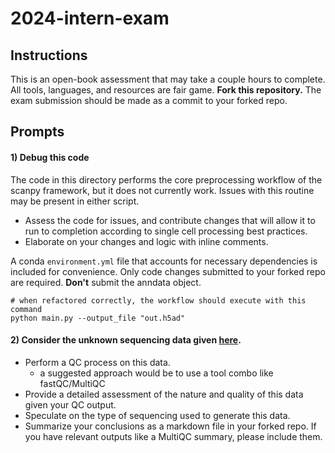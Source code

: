 # 2024-intern-exam

## Instructions

This is an open-book assessment that may take a couple hours to complete. All tools, languages, and resources are fair game. **Fork this repository.** The exam submission should be made as a commit to your forked repo.

## Prompts

#### 1) Debug this code
The code in this directory performs the core preprocessing workflow of the scanpy framework, but it does not currently work. Issues with this routine may be present in either script.
   
   - Assess the code for issues, and contribute changes that will allow it to run to completion according to single cell processing best practices.
   - Elaborate on your changes and logic with inline comments.

A conda `environment.yml` file that accounts for necessary dependencies is included for convenience. Only code changes submitted to your forked repo are required. **Don't** submit the anndata object.

```
# when refactored correctly, the workflow should execute with this command
python main.py --output_file "out.h5ad"
```

#### 2) Consider the unknown sequencing data given [here](https://drive.google.com/drive/folders/15AL1nuJCV2EC9p0LIl0YudXVraAjsOay?usp=drive_link).
   - Perform a QC process on this data.
     - a suggested approach would be to use a tool combo like fastQC/MultiQC
   - Provide a detailed assessment of the nature and quality of this data given your QC output.
   - Speculate on the type of sequencing used to generate this data.
   - Summarize your conclusions as a markdown file in your forked repo. If you have relevant outputs like a MultiQC summary, please include them.

